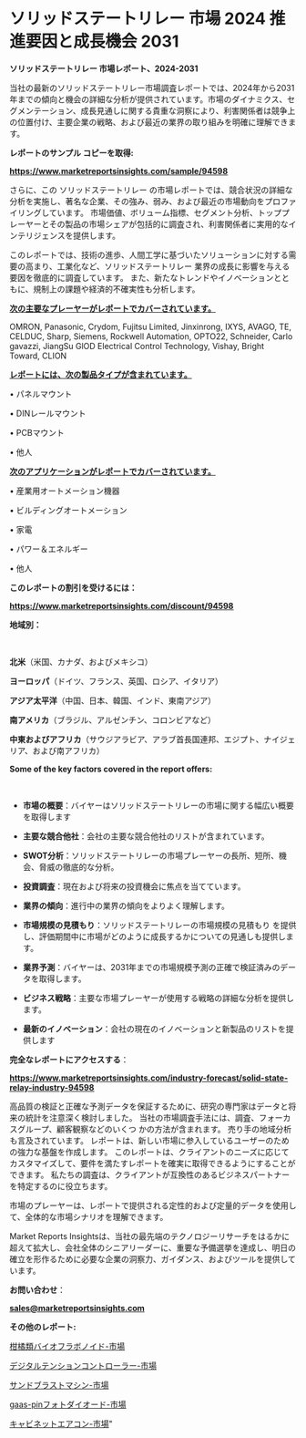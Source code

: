 # ソリッドステートリレー 市場 2024 推進要因と成長機会 2031

<strong>ソリッドステートリレー 市場レポート、2024-2031</strong>

当社の最新のソリッドステートリレー市場調査レポートでは、2024年から2031年までの傾向と機会の詳細な分析が提供されています。市場のダイナミクス、セグメンテーション、成長見通しに関する貴重な洞察により、利害関係者は競争上の位置付け、主要企業の戦略、および最近の業界の取り組みを明確に理解できます。



<strong>レポートのサンプル コピーを取得:</strong> <a href=https://www.marketreportsinsights.com/sample/94598>

<strong><u>https://www.marketreportsinsights.com/sample/94598</u></strong></a>

さらに、この ソリッドステートリレー の市場レポートでは、競合状況の詳細な分析を実施し、著名な企業、その強み、弱み、および最近の市場動向をプロファイリングしています。 市場価値、ボリューム指標、セグメント分析、トッププレーヤーとその製品の市場シェアが包括的に調査され、利害関係者に実用的なインテリジェンスを提供します。

このレポートでは、技術の進歩、人間工学に基づいたソリューションに対する需要の高まり、工業化など、ソリッドステートリレー 業界の成長に影響を与える要因を徹底的に調査しています。 また、新たなトレンドやイノベーションとともに、規制上の課題や経済的不確実性も分析します。



<strong><u>次の主要なプレーヤーがレポートでカバーされています。</u></strong>

OMRON, Panasonic, Crydom, Fujitsu Limited, Jinxinrong, IXYS, AVAGO, TE, CELDUC, Sharp, Siemens, Rockwell Automation, OPTO22, Schneider, Carlo gavazzi, JiangSu GlOD Electrical Control Technology, Vishay, Bright Toward, CLION



<strong><u><b>レポートには、次の製品タイプが含まれています。</b></u></strong>

• パネルマウント

• DINレールマウント

• PCBマウント

• 他人



<strong><u><b>次のアプリケーションがレポートでカバーされています。</b></u></strong>

• 産業用オートメーション機器

• ビルディングオートメーション

• 家電

• パワー＆エネルギー

• 他人



<strong><b>このレポートの割引を受けるには：</b></strong>

<a href=https://www.marketreportsinsights.com/discount/94598>

<strong><u>https://www.marketreportsinsights.com/discount/94598</u></strong></a>



<strong>地域別：</strong>

<strong> </strong>



<strong>北米</strong>（米国、カナダ、およびメキシコ）



<strong>ヨーロッパ</strong>（ドイツ、フランス、英国、ロシア、イタリア）



<strong>アジア太平洋</strong>（中国、日本、韓国、インド、東南アジア）



<strong>南アメリカ</strong>（ブラジル、アルゼンチン、コロンビアなど）



<strong>中東およびアフリカ</strong>（サウジアラビア、アラブ首長国連邦、エジプト、ナイジェリア、および南アフリカ）



<strong>Some of the key factors covered in the report offers:</strong>

<strong> </strong>
<ul>
  <li>

<strong>市場の概要</strong>：バイヤーはソリッドステートリレーの市場に関する幅広い概要を取得します</li>
  <li>

<strong>主要な競合他社</strong>：会社の主要な競合他社のリストが含まれています。</li>
  <li>

<strong>SWOT分析</strong>：ソリッドステートリレーの市場プレーヤーの長所、短所、機会、脅威の徹底的な分析。</li>
  <li>

<strong>投資調査</strong>：現在および将来の投資機会に焦点を当てています。</li>
  <li>

<strong>業界の傾向</strong>：進行中の業界の傾向をよりよく理解します。</li>
  <li>

<strong>市場規模の見積もり</strong>：ソリッドステートリレーの市場規模の見積もり を提供し、評価期間中に市場がどのように成長するかについての見通しも提供します。</li>
  <li>

<strong>業界予測</strong>：バイヤーは、2031年までの市場規模予測の正確で検証済みのデータを取得します。</li>
  <li>

<strong>ビジネス戦略</strong>：主要な市場プレーヤーが使用する戦略の詳細な分析を提供します。</li>
  <li>

<strong>最新のイノベーション</strong>：会社の現在のイノベーションと新製品のリストを提供します</li>
</ul>


<strong>完全なレポートにアクセスする</strong>：

<a href=https://www.marketreportsinsights.com/industry-forecast/solid-state-relay-industry-94598>

<strong><u>https://www.marketreportsinsights.com/industry-forecast/solid-state-relay-industry-94598</u></strong></a>

高品質の検証と正確な予測データを保証するために、研究の専門家はデータと将来の統計を注意深く検討しました。 当社の市場調査手法には、調査、フォーカスグループ、顧客観察などのいくつ かの方法が含まれます。 売り手の地域分析も言及されています。 レポートは、新しい市場に参入しているユーザーのための強力な基盤を作成します。 このレポートは、クライアントのニーズに応じてカスタマイズして、要件を満たすレポートを確実に取得できるようにすることができます。 私たちの調査は、クライアントが互換性のあるビジネスパートナーを特定するのに役立ちます。

市場のプレーヤーは、レポートで提供される定性的および定量的データを使用して、全体的な市場シナリオを理解できます。

Market Reports Insightsは、当社の最先端のテクノロジーリサーチをはるかに超えて拡大し、会社全体のシニアリーダーに、重要な予備選挙を達成し、明日の確立を形作るために必要な企業の洞察力、ガイダンス、およびツールを提供しています。



<strong><b>お問い合わせ</b></strong>：

<a href=mailto:sales@marketreportsinsights.com>

<strong><u>sales@marketreportsinsights.com</u></strong></a>



<strong>その他のレポート:</strong>

<a href=https://www.linkedin.com/pulse/柑橘類バイオフラボノイド-市場-2023-競争分析と事業成長-2030-analytics-avenue-360-analysis-wqytf/>柑橘類バイオフラボノイド-市場</a>

<a href=https://www.linkedin.com/pulse/デジタルテンションコントローラー-市場-2023-年のダイナミクスとビジネストレンド-moduf/>デジタルテンションコントローラー-市場</a>

<a href=https://www.linkedin.com/pulse/サンドブラストマシン-市場-2023-新興市場-将来の動向と市場需要-2030-oveyf/>サンドブラストマシン-市場</a>

<a href=https://www.linkedin.com/pulse/gaas-pinフォトダイオード-市場-2030-年までの需要に焦点を当てた-2023-年調査レポート-pr-news-hub-ulaqf/>gaas-pinフォトダイオード-市場</a>

<a href=https://www.linkedin.com/pulse/キャビネットエアコン-市場-2023-総利益と主要ベンダー-2030-jsl7c/>キャビネットエアコン-市場</a>"
